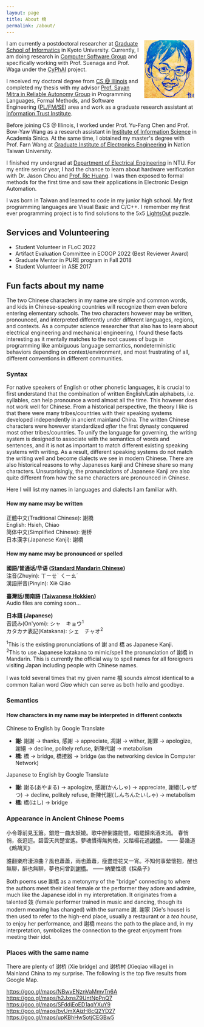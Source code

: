 ```yaml
---
layout: page
title: About 橋
permalink: /about/
---
```


<img align=right alt="Portrait by my sister 0726 Crab" width="30%"
     src="/assets/pics/chiao-portrait-by-0726Crab.jpg">
I am currently a postdoctoral researcher at [Graduate School of Informatics][i.kyoto-u] in Kyoto University.
Currently, I am doing research in [Computer Software Group][fos.kuis.kyoto-u]
and specifically working with Prof. Suenaga and Prof. Waga under the [CyPhAI] project.

I received my doctoral degree from [CS @ Illinois] and completed my thesis with my advisor [Prof. Sayan Mitra in Reliable Autonomy Group][mitras-group] in
Programming Languages, Formal Methods, and Software Engineering ([PL/FM/SE]) area
and work as a graduate research assistant at [Information Trust Institute][ITI].

Before joining CS @ Illinois, I worked under Prof. Yu-Fang Chen and Prof. Bow-Yaw Wang as a research assistant in [Institute of Information Science][iis] in Academia Sinica.
At the same time, I obtained my master's degree with Prof. Farn Wang at [Graduate Institute of Electronics Engineering][ntugiee] in Nation Taiwan University.

I finished my undergrad at [Department of Electrical Engineering][ntuee] in NTU. For my entire senior year, I had the chance to learn about hardware verification with Dr. Jason Chou and [Prof. Ric Huang][ric]. I was then exposed to formal methods for the first time and saw their applications in Electronic Design Automation.

I was born in Taiwan and learned to code in my junior high school.
My first programming languages are Visual Basic and C/C++.
I remember my first ever programming project is to find solutions to the 5x5 [LightsOut][lightsout] puzzle.


[i.kyoto-u]: https://www.i.kyoto-u.ac.jp/en/
[fos.kuis.kyoto-u]: https://www.fos.kuis.kyoto-u.ac.jp/
[CyPhAI]: https://cyphai-project.github.io/

[CS @ Illinois]: https://cs.illinois.edu/
[PL/FM/SE]: https://cs.illinois.edu/research/areas/programming-languages-formal-methods-and-software-engineering

[mitras-group]: https://mitras.ece.illinois.edu/group.html
[ITI]: https://iti.illinois.edu/

[ntugiee]: https://giee.ntu.edu.tw/en/
[ntuee]: https://www.ee.ntu.edu.tw/eng/
[iis]: https://www.iis.sinica.edu.tw/en/index.html

[ric]: http://cc.ee.ntu.edu.tw/~ric/

[lightsout]: https://mathworld.wolfram.com/LightsOutPuzzle.html


## Services and Volunteering

+ Student Volunteer in FLoC 2022
+ Artifact Evaluation Committee in ECOOP 2022 (Best Reviewer Award)
+ Graduate Mentor in PURE program in Fall 2018
+ Student Volunteer in ASE 2017


## Fun facts about my name

The two Chinese characters in my name are simple and common words, and kids in Chinese-speaking countries will recognize them even before entering elementary schools.
The two characters however may be written, pronounced, and interpreted differently under different languages, regions, and contexts.
As a computer science researcher that also has to learn about electrical engineering and mechanical engineering,
I found these facts interesting as it mentally matches to the root causes of bugs in programming like ambiguous language semantics, nondeterministic behaviors depending on context/environment, and most frustrating of all, different conventions in different communities.

### Syntax

For native speakers of English or other phonetic languages, it is crucial to first understand that the combination of written English/Latin alphabets, i.e. syllables, can help pronounce a word almost all the time.
This however does not work well for Chinese.
From a historical perspective, the theory I like is that there were many tribes/countries with their speaking systems developed independently in ancient mainland China.
The written Chinese characters were however standardized *after* the first dynasty conquered most other tribes/countries.
To unify the language for governing, the writing system is designed to associate with the semantics of words and sentences,
and it is not as important to match different existing speaking systems with writing.
As a result, different speaking systems do not match the writing well and become dialects we see in modern Chinese.
There are also historical reasons to why Japaneses kanji and Chinese share so many characters.
Unsurprisingly, the pronunciations of Japanese Kanji are also quite different from how the same characters are pronounced in Chinese.

Here I will list my names in languages and dialects I am familiar with.

#### How my name may be written

正體中文(Traditional Chinese): 謝橋  
English: Hsieh, Chiao  
简体中文(Simplified Chinese): 谢桥  
日本漢字(Japanese Kanji): 謝橋  

#### How my name may be pronounced or spelled

**國語/普通话/华语 ([Standard Mandarin Chinese](https://en.wikipedia.org/wiki/Standard_Chinese))**  
注音(Zhuyin): ㄒㄧㄝˋ ㄑㄧㄠˊ  
漢語拼音(Pinyin): Xiè Qiáo  

**臺灣話/閩南語 ([Taiwanese Hokkien](https://en.wikipedia.org/wiki/Taiwanese_Hokkien))**  
Audio files are coming soon...

**日本語 (Japanese)**  
音読み(On'yomi): シャ　キョウ<sup>1</sup>  
カタカナ表記(Katakana): シェ　チャオ<sup>2</sup>

<sup>1</sup>This is the existing pronunciations of 謝 and 橋 as Japanese Kanji.  
<sup>2</sup>This to use Japanese katakana to mimic/spell the pronunciation of 謝橋 in Mandarin. This is currently the official way to spell names for all foreigners visiting Japan including people with Chinese names.

I was told several times that my given name 橋 sounds almost identical to a common Italian word *Ciao* which can serve as both hello and goodbye.

### Semantics
#### How characters in my name may be interpreted in different contexts

Chinese to English by Google Translate
+ **謝**: 謝謝 → thanks, 感謝 → appreciate, 凋謝 → wither, 謝罪 → apologize, 謝絕 → decline, politely refuse, 新陳代謝 → metabolism
+ **橋**: 橋 → bridge, 橋接器 → bridge (as the networking device in Computer Network)

Japanese to English by Google Translate
+ **謝**: 謝る(あやまる) → apologize, 感謝(かんしゃ) → appreciate, 謝絕(しゃぜつ) → decline, politely refuse, 新陳代謝(しんちんたいしゃ) → metabolism
+ **橋**: 橋(はし) → bridge


### Appearance in Ancient Chinese Poems

小令尊前見玉簫。銀燈一曲太妖嬈。歌中醉倒誰能恨，唱罷歸來酒未消。
春悄悄，夜迢迢。碧雲天共楚宮遙。夢魂慣得無拘檢，又踏楊花過<u>謝橋</u>。
—— 晏幾道《鷓鴣天》

誰翻樂府淒涼曲？風也蕭蕭，雨也蕭蕭，瘦盡燈花又一宵。不知何事縈懷抱，醒也無聊，醉也無聊，夢也何曾到<u>謝橋</u>。
—— 納蘭性德《採桑子》

Both poems use 謝橋 as a metonymy of the "bridge" connecting to where the authors meet their ideal female or the performer they adore and admire, much like the Japanese idol in my interpretation.
It originates from a talented 妓 (female performer trained in music and dancing, though its modern meaning has changed) with the surname 謝.
謝家 (Xie's house) is then used to refer to the high-end place, usually a restaurant or a *tea house*, to enjoy her performance,
and 謝橋 means the path to the place and, in my interpretation, symbolizes the connection to the great enjoyment from meeting their idol.


### Places with the same name

There are plenty of 谢桥 (Xie bridge) and 谢桥村 (Xieqiao village) in Mainland China to my surprise.
The following is the top five results from Google Map.

https://goo.gl/maps/NBwvENznVaMmvTn6A  
https://goo.gl/maps/h2JxnsZ9UntNpPnQ7  
https://goo.gl/maps/SFddjEoED1aqYXuY9  
https://goo.gl/maps/bvUmXAizH8cQ2YD27  
https://goo.gl/maps/upKBhHwSotjCEGBw5  
